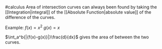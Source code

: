 #calculus 
Area of intersection curves can always been found by taking the [[Integration|integral]] of the [[Absolute Function|absolute value]] of the difference of the curves.

Example:
$f(x)=x^2$
$g(x)=x$

$\int_a^b{|{f(x)-g(x)}|}\frac{d}{dx}$ gives the area of between the two curves.
